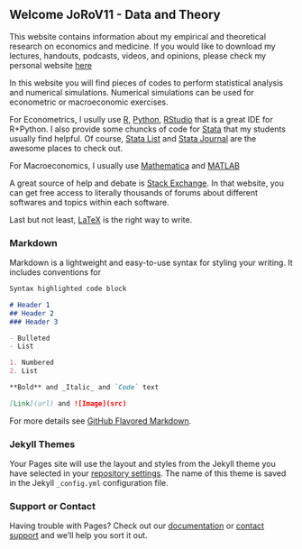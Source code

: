 ## Welcome JoRoV11 - Data and Theory

This website contains information about my empirical and theoretical research on economics and medicine. If you would like to download my lectures, handouts, podcasts, videos, and opinions, please check my personal website [here](http://www.jorgerojas.cl)

In this website you will find pieces of codes to perform statistical analysis and numerical simulations. Numerical simulations can be used for econometric or macroeconomic exercises. 

For Econometrics, I usully use [R](https://www.r-project.org/), [Python](https://www.python.org/), [RStudio](https://rstudio.com/) that is a great IDE for R+Python. I also provide some chuncks of code for [Stata](https://www.stata.com/) that my students usually find helpful. Of course, [Stata List](https://www.statalist.org/) and [Stata Journal](https://www.stata-journal.com/) are the awesome places to check out.

For Macroeconomics, I usually use [Mathematica](https://www.wolfram.com/mathematica/) and [MATLAB](https://www.mathworks.com/products/matlab.html)

A great source of help and debate is [Stack Exchange](https://stackexchange.com/sites#). In that website, you can get free access to literally thousands of forums about different softwares and topics within each software.

Last but not least, [LaTeX](https://www.latex-project.org/) is the right way to write.

### Markdown

Markdown is a lightweight and easy-to-use syntax for styling your writing. It includes conventions for

```markdown
Syntax highlighted code block

# Header 1
## Header 2
### Header 3

- Bulleted
- List

1. Numbered
2. List

**Bold** and _Italic_ and `Code` text

[Link](url) and ![Image](src)
```

For more details see [GitHub Flavored Markdown](https://guides.github.com/features/mastering-markdown/).

### Jekyll Themes

Your Pages site will use the layout and styles from the Jekyll theme you have selected in your [repository settings](https://github.com/jorov11/jorov11.github.io/settings). The name of this theme is saved in the Jekyll `_config.yml` configuration file.

### Support or Contact

Having trouble with Pages? Check out our [documentation](https://help.github.com/categories/github-pages-basics/) or [contact support](https://github.com/contact) and we’ll help you sort it out.
